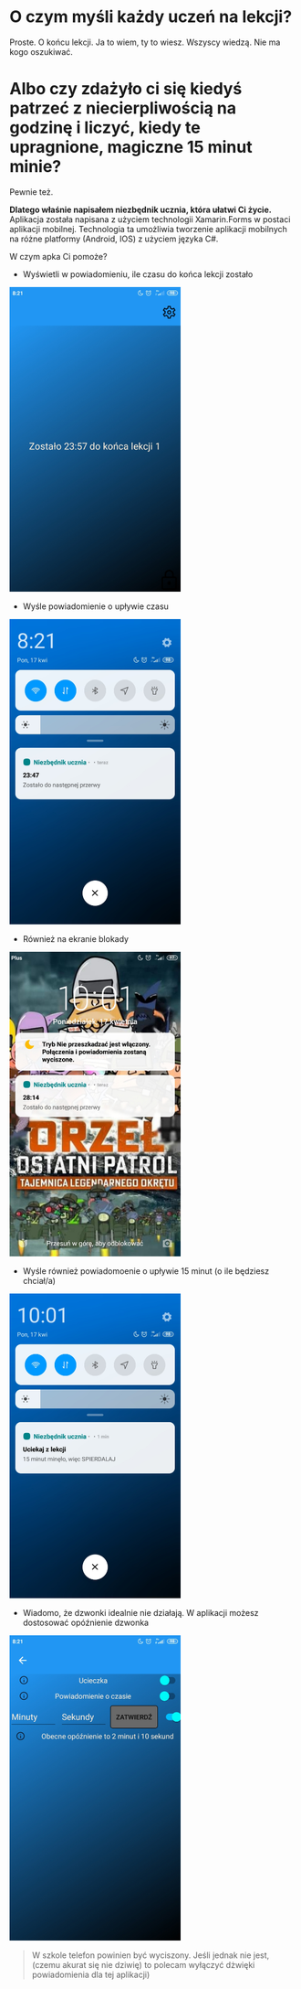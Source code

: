 # O czym myśli każdy uczeń na lekcji?
Proste. O końcu lekcji. Ja to wiem, ty to wiesz. Wszyscy wiedzą. Nie ma kogo oszukiwać.
# Albo czy zdażyło ci się kiedyś patrzeć z niecierpliwością na godzinę i liczyć, kiedy te upragnione, magiczne 15 minut minie?
Pewnie też.

**Dlatego właśnie napisałem niezbędnik ucznia, która ułatwi Ci życie.** <br>
Aplikacja została napisana z użyciem technologii Xamarin.Forms w postaci aplikacji mobilnej. Technologia ta umożliwia tworzenie aplikacji mobilnych na różne platformy (Android, IOS) z użyciem języka C#.

W czym apka Ci pomoże? 

+ Wyświetli w powiadomieniu, ile czasu do końca lekcji zostało

<img src="Zdjecia/Screenshot_2023-04-17-08-21-02-987_com.companyname.niezb_dnik_ucznia.jpg" width="300px">

+ Wyśle powiadomienie o upływie czasu

<img src="Zdjecia/Screenshot_2023-04-17-08-21-13-792_com.companyname.niezb_dnik_ucznia.jpg" width="300px">

+ Również na ekranie blokady

<img src="Zdjecia/Screenshot_2023-04-17-10-01-45-620_lockscreen.jpg" width="300px">

+ Wyśle również powiadomoenie o upływie 15 minut (o ile będziesz chciał/a)

<img src="Zdjecia/Screenshot_2023-04-17-10-01-16-477_com.companyname.niezb_dnik_ucznia.jpg" width="300px">

+ Wiadomo, że dzwonki idealnie nie działają. W aplikacji możesz dostosować opóźnienie dzwonka

<img src="Zdjecia/Screenshot_2023-04-17-08-21-57-428_com.companyname.niezb_dnik_ucznia.jpg" width="300px">

> W szkole telefon powinien być wyciszony. Jeśli jednak nie jest, (czemu akurat się nie dziwię) to polecam wyłączyć dżwięki powiadomienia dla tej aplikacji)
